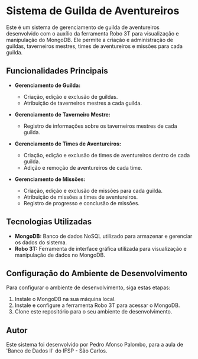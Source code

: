 # Sistema de Guilda de Aventureiros

Este é um sistema de gerenciamento de guilda de aventureiros desenvolvido com o auxílio da ferramenta Robo 3T para visualização e manipulação do MongoDB. Ele permite a criação e administração de guildas, taverneiros mestres, times de aventureiros e missões para cada guilda.

## Funcionalidades Principais

- **Gerenciamento de Guilda:**
  - Criação, edição e exclusão de guildas.
  - Atribuição de taverneiros mestres a cada guilda.
  
- **Gerenciamento de Taverneiro Mestre:**
  - Registro de informações sobre os taverneiros mestres de cada guilda.
  
- **Gerenciamento de Times de Aventureiros:**
  - Criação, edição e exclusão de times de aventureiros dentro de cada guilda.
  - Adição e remoção de aventureiros de cada time.
  
- **Gerenciamento de Missões:**
  - Criação, edição e exclusão de missões para cada guilda.
  - Atribuição de missões a times de aventureiros.
  - Registro de progresso e conclusão de missões.

## Tecnologias Utilizadas

- **MongoDB:** Banco de dados NoSQL utilizado para armazenar e gerenciar os dados do sistema.
- **Robo 3T:** Ferramenta de interface gráfica utilizada para visualização e manipulação de dados no MongoDB.

## Configuração do Ambiente de Desenvolvimento

Para configurar o ambiente de desenvolvimento, siga estas etapas:

1. Instale o MongoDB na sua máquina local.
2. Instale e configure a ferramenta Robo 3T para acessar o MongoDB.
3. Clone este repositório para o seu ambiente de desenvolvimento.


## Autor

Este sistema foi desenvolvido por Pedro Afonso Palombo, para a aula de 'Banco de Dados II' do IFSP - São Carlos.
